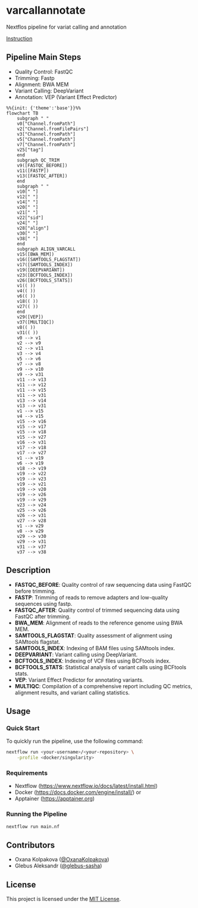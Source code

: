 # varcallannotate
Nextflos pipeline for variat calling and annotation

[Instruction](https://docs.google.com/document/d/11jPyh1NyD_TsrZC6RyAPUcdcDu9lFdHw2Kj4nD7wyvw/edit?pli=1&tab=t.0#heading=h.4ikn9g84g3gq)

## Pipeline Main Steps

- Quality Control: FastQC
- Trimming: Fastp
- Alignment: BWA MEM
- Variant Calling: DeepVariant
- Annotation: VEP (Variant Effect Predictor)

```mermaid
%%{init: {'theme':'base'}}%%
flowchart TB
    subgraph " "
    v0["Channel.fromPath"]
    v2["Channel.fromFilePairs"]
    v3["Channel.fromPath"]
    v5["Channel.fromPath"]
    v7["Channel.fromPath"]
    v25["tag"]
    end
    subgraph QC_TRIM
    v9([FASTQC_BEFORE])
    v11([FASTP])
    v13([FASTQC_AFTER])
    end
    subgraph " "
    v10[" "]
    v12[" "]
    v14[" "]
    v20[" "]
    v21[" "]
    v22["sid"]
    v24[" "]
    v28["align"]
    v30[" "]
    v38[" "]
    end
    subgraph ALIGN_VARCALL
    v15([BWA_MEM])
    v16([SAMTOOLS_FLAGSTAT])
    v17([SAMTOOLS_INDEX])
    v19([DEEPVARIANT])
    v23([BCFTOOLS_INDEX])
    v26([BCFTOOLS_STATS])
    v1(( ))
    v4(( ))
    v6(( ))
    v18(( ))
    v27(( ))
    end
    v29([VEP])
    v37([MULTIQC])
    v8(( ))
    v31(( ))
    v0 --> v1
    v2 --> v9
    v2 --> v11
    v3 --> v4
    v5 --> v6
    v7 --> v8
    v9 --> v10
    v9 --> v31
    v11 --> v13
    v11 --> v12
    v11 --> v15
    v11 --> v31
    v13 --> v14
    v13 --> v31
    v1 --> v15
    v4 --> v15
    v15 --> v16
    v15 --> v17
    v15 --> v18
    v15 --> v27
    v16 --> v31
    v17 --> v18
    v17 --> v27
    v1 --> v19
    v6 --> v19
    v18 --> v19
    v19 --> v22
    v19 --> v23
    v19 --> v21
    v19 --> v20
    v19 --> v26
    v19 --> v29
    v23 --> v24
    v25 --> v26
    v26 --> v31
    v27 --> v28
    v1 --> v29
    v8 --> v29
    v29 --> v30
    v29 --> v31
    v31 --> v37
    v37 --> v38
```
## Description
- **FASTQC_BEFORE**: Quality control of raw sequencing data using FastQC before trimming.
- **FASTP**: Trimming of reads to remove adapters and low-quality sequences using fastp.
- **FASTQC_AFTER**: Quality control of trimmed sequencing data using FastQC after trimming.
- **BWA_MEM**: Alignment of reads to the reference genome using BWA MEM.
- **SAMTOOLS_FLAGSTAT**: Quality assessment of alignment using SAMtools flagstat.
- **SAMTOOLS_INDEX**: Indexing of BAM files using SAMtools index.
- **DEEPVARIANT**: Variant calling using DeepVariant.
- **BCFTOOLS_INDEX**: Indexing of VCF files using BCFtools index.
- **BCFTOOLS_STATS**: Statistical analysis of variant calls using BCFtools stats.
- **VEP**: Variant Effect Predictor for annotating variants.
- **MULTIQC**: Compilation of a comprehensive report including QC metrics, alignment results, and variant calling statistics.

## Usage

### Quick Start

To quickly run the pipeline, use the following command:

```bash
nextflow run <your-username>/<your-repository> \
    -profile <docker/singularity> 
```

### Requirements

- Nextflow (https://www.nextflow.io/docs/latest/install.html)
- Docker (https://docs.docker.com/engine/install/) or
- Apptainer (https://apptainer.org)

### Running the Pipeline
```bash
nextflow run main.nf
```

## Contributors

- Oxana Kolpakova ([@OxanaKolpakova](https://github.com/OxanaKolpakova))
- Glebus Aleksandr ([@glebus-sasha](https://github.com/glebus-sasha/))

## License

This project is licensed under the [MIT License](LICENSE).

